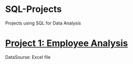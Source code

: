 # SQL-Projects
Projects using SQL for Data Analysis

# [Project 1: Employee Analysis](https://github.com/Elegrous/SQL-Employee-Analysis)

DataSourse: Excel file
